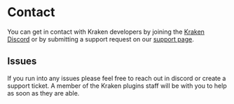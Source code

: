 # Contact

You can get in contact with Kraken developers by joining the [Kraken Discord](https://discord.gg/9Tzgf9ePJy) or by
submitting a support request on our [support page](https://kraken-plugins.com/support).

## Issues

If you run into any issues please feel free to reach out in discord or create a support ticket. A member of the Kraken plugins
staff will be with you to help as soon as they are able.